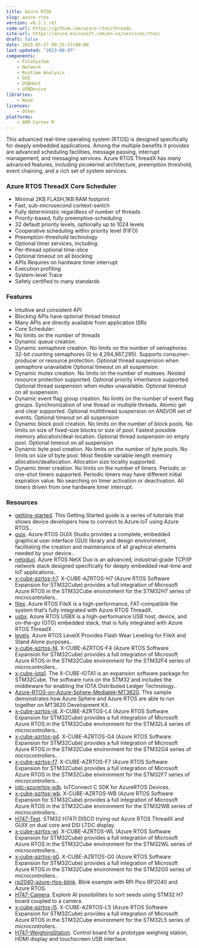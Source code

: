```yaml
---
title: Azure RTOS
slug: azure-rtos
version: v6.2.1_rel
code-url: https://github.com/azure-rtos/threadx
site-url: https://azure.microsoft.com/en-us/services/rtos/
draft: false
date: 2020-05-27 09:25:57+08:00
last-updated: "2023-08-07"
components:
    - FileSystem
    - Network
    - Runtime Analysis
    - GUI
    - USBHost
    - USBDevice
libraries:
    - None
licenses:
    - Other
platforms:
    - ARM Cortex M
---
```

This advanced real-time operating system (RTOS) is designed specifically for deeply embedded applications. Among the multiple benefits it provides are advanced scheduling facilities, message passing, interrupt management, and messaging services. Azure RTOS ThreadX has many advanced features, including picokernel architecture, preemption threshold, event chaining, and a rich set of system services.

<!--more-->

### Azure RTOS ThreadX Core Scheduler

- Minimal 2KB FLASH,1KB RAM footprint
- Fast, sub-microsecond context-switch
- Fully deterministic regardless of number of threads
- Priority-based, fully preemptive-scheduling
- 32 default priority levels, optionally up to 1024 levels
- Cooperative scheduling within priority level (FIFO)
- Preemption-threshold technology
- Optional timer services, including:
- Per-thread optional time-slice
- Optional timeout on all blocking
- APIs Requires on hardware timer interrupt
- Execution profiling
- System-level Trace
- Safety certified to many standards

### Features

- Intuitive and consistent API
- Blocking APIs have optional thread timeout
- Many APIs are directly available from application ISRs
- Core Scheduler:
- No limits on the number of threads
- Dynamic queue creation.
- Dynamic semaphore creation. No limits on the number of semaphores. 32-bit counting semaphores (0 to 4,294,967,295). Supports consumer-producer or resource protection. Optional thread suspension when semaphore unavailable
Optional timeout on all suspension.
- Dynamic mutex creation. No limits on the number of mutexes. Nested resource protection supported. Optional priority inheritance supported. Optional thread suspension when mutex unavailable. Optional timeout on all suspension.
- Dynamic event flag group creation. No limits on the number of event flag groups. Synchronization of one thread or multiple threads. Atomic get and clear supported. Optional multithread suspension on AND/OR set of events. Optional timeout on all suspension
- Dynamic block pool creation. No limits on the number of block pools. No limits on size of fixed-size blocks or size of pool. Fastest possible memory allocation/deal-location. Optional thread suspension on empty pool. Optional timeout on all suspension
- Dynamic byte pool creation. No limits on the number of byte pools. No limits on size of byte pool. Most flexible variable-length memory allocation/deallocation. Allocation size locality supported.
- Dynamic timer creation. No limits on the number of timers. Periodic or one-shot timers supported. Periodic timers may have different initial expiration value. No searching on timer activation or deactivation. All timers driven from one hardware timer interrupt.

### Resources
<!--github-projects-->
- [getting-started](https://github.com/azure-rtos/getting-started). This Getting Started guide is a series of tutorials that shows device developers how to connect to Azure IoT using Azure RTOS..
- [guix](https://github.com/azure-rtos/guix). Azure RTOS GUIX Studio provides a complete, embedded graphical user interface (GUI) library and design environment, facilitating the creation and maintenance of all graphical elements needed by your device..
- [netxduo](https://github.com/azure-rtos/netxduo). Azure RTOS NetX Duo is an advanced, industrial-grade TCP/IP network stack designed specifically for deeply embedded real-time and IoT applications.
- [x-cube-azrtos-h7](https://github.com/STMicroelectronics/x-cube-azrtos-h7). X-CUBE-AZRTOS-H7 (Azure RTOS Software Expansion for STM32Cube) provides a full integration of Microsoft Azure RTOS in the STM32Cube environment for the STM32H7 series of microcontrollers..
- [filex](https://github.com/azure-rtos/filex). Azure RTOS FileX is a high-performance, FAT-compatible file system that’s fully integrated with Azure RTOS ThreadX.
- [usbx](https://github.com/azure-rtos/usbx). Azure RTOS USBX is a high-performance USB host, device, and on-the-go (OTG) embedded stack, that is fully integrated with Azure RTOS ThreadX .
- [levelx](https://github.com/azure-rtos/levelx). Azure RTOS LevelX Provides Flash Wear Leveling for FileX and Stand Alone purposes..
- [x-cube-azrtos-f4](https://github.com/STMicroelectronics/x-cube-azrtos-f4). X-CUBE-AZRTOS-F4 (Azure RTOS Software Expansion for STM32Cube) provides a full integration of Microsoft Azure RTOS in the STM32Cube environment for the STM32F4 series of microcontrollers..
- [x-cube-iota1](https://github.com/STMicroelectronics/x-cube-iota1). The X-CUBE-IOTA1 is an expansion software package for STM32Cube. The software runs on the STM32 and includes the middleware for enabling the IOTA Distributed Ledger Technology..
- [Azure-RTOS-on-Azure-Sphere-Mediatek-MT3620](https://github.com/Azure-Samples/Azure-RTOS-on-Azure-Sphere-Mediatek-MT3620). This sample demonstrates how Azure Sphere  and Azure RTOS  are able to run together on MT3620 Development Kit..
- [x-cube-azrtos-l4](https://github.com/STMicroelectronics/x-cube-azrtos-l4). X-CUBE-AZRTOS-L4 (Azure RTOS Software Expansion for STM32Cube) provides a full integration of Microsoft Azure RTOS in the STM32Cube environment for the STM32L4 series of microcontrollers..
- [x-cube-azrtos-g4](https://github.com/STMicroelectronics/x-cube-azrtos-g4). X-CUBE-AZRTOS-G4 (Azure RTOS Software Expansion for STM32Cube) provides a full integration of Microsoft Azure RTOS in the STM32Cube environment for the STM32G4 series of microcontrollers..
- [x-cube-azrtos-f7](https://github.com/STMicroelectronics/x-cube-azrtos-f7). X-CUBE-AZRTOS-F7 (Azure RTOS Software Expansion for STM32Cube) provides a full integration of Microsoft Azure RTOS in the STM32Cube environment for the STM32F7 series of microcontrollers..
- [iotc-azurertos-sdk](https://github.com/avnet-iotconnect/iotc-azurertos-sdk). IoTConnect C SDK for AzureRTOS Devices.
- [x-cube-azrtos-wb](https://github.com/STMicroelectronics/x-cube-azrtos-wb). X-CUBE-AZRTOS-WB (Azure RTOS Software Expansion for STM32Cube) provides a full integration of Microsoft Azure RTOS in the STM32Cube environment for the STM32WB series of microcontrollers..
- [H747-Test](https://github.com/c4chris/H747-Test). STM32 H747I DISCO trying out Azure RTOS ThreadX and GUIX on dual core and DSI LTDC display.
- [x-cube-azrtos-wl](https://github.com/STMicroelectronics/x-cube-azrtos-wl). X-CUBE-AZRTOS-WL (Azure RTOS Software Expansion for STM32Cube) provides a full integration of Microsoft Azure RTOS in the STM32Cube environment for the STM32WL series of microcontrollers..
- [x-cube-azrtos-g0](https://github.com/STMicroelectronics/x-cube-azrtos-g0). X-CUBE-AZRTOS-G0 (Azure RTOS Software Expansion for STM32Cube) provides a full integration of Microsoft Azure RTOS in the STM32Cube environment for the STM32G0 series of microcontrollers..
- [rp2040-azure-rtos-blink](https://github.com/jgroman/rp2040-azure-rtos-blink). Blink example with RPi Pico RP2040 and Azure RTOS.
- [H747-Camera](https://github.com/c4chris/H747-Camera). Explore AI possibilities to sort seeds using STM32 H7 board coupled to a camera.
- [x-cube-azrtos-l5](https://github.com/STMicroelectronics/x-cube-azrtos-l5). X-CUBE-AZRTOS-L5 (Azure RTOS Software Expansion for STM32Cube) provides a full integration of Microsoft Azure RTOS in the STM32Cube environment for the STM32L5 series of microcontrollers..
- [H747-WeighingStation](https://github.com/c4chris/H747-WeighingStation). Control board for a prototype weighing station, HDMI display and touchscreen USB interface.
